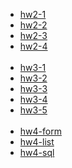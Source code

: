 - [hw2-1](https://leegeonhee37.github.io/homework2-1.html)
- [hw2-2](https://leegeonhee37.github.io/homework2-2.html)
- [hw2-3](https://leegeonhee37.github.io/homework2-3.html)
- [hw2-4](https://leegeonhee37.github.io/homework2-4.html)
<br><br>
- [hw3-1](https://leegeonhee37.github.io/hw3-1.jpg)
- [hw3-2](https://leegeonhee37.github.io/hw3-2.jpg)
- [hw3-3](https://leegeonhee37.github.io/hw3-3.jpg)
- [hw3-4](https://leegeonhee37.github.io/hw3-4.jpg)
- [hw3-5](https://leegeonhee37.github.io/hw3-5.jpg)
<br><br>
- [hw4-form](https://leegeonhee37.github.io/hw4-ticket_form.php.txt)
- [hw4-list](https://leegeonhee37.github.io/hw4-ticket_list.php.txt)
- [hw4-sql](https://leegeonhee37.github.io/hw4-ticketdb.sql.txt)
